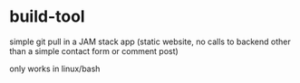 # build-tool
simple git pull in a JAM stack app (static website, no calls to backend other than a simple contact form or comment post)

only works in linux/bash
